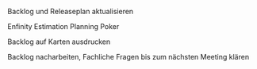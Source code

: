 <span style="color:#000ff;">Backlog und Releaseplan aktualisieren</span>

<span style="color:#000ff;">Enfinity Estimation</span>
<span style="color:#000ff;">Planning Poker</span>

<span style="color:#000ff;">Backlog auf Karten ausdrucken</span>



<span style="color:#000ff;">Backlog nacharbeiten, Fachliche Fragen bis zum nächsten Meeting klären</span>